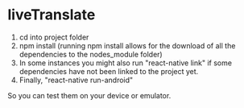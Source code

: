 # liveTranslate

1. cd into project folder
2. npm install   (running npm install allows for the download of all the dependencies to the nodes_module folder)
3. In some instances you might also run "react-native link" if some dependencies have not been linked to the project yet.
4. Finally, "react-native run-android"

So you can test them on your device or emulator.
